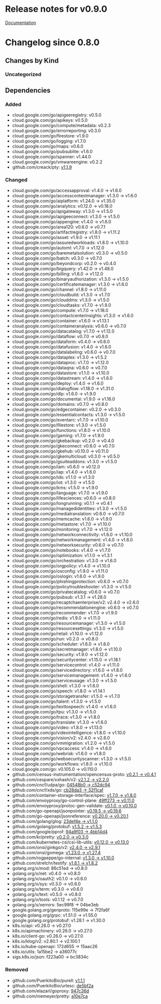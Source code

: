 # Release notes for v0.9.0

[Documentation](https://kubernetes-csi.github.io/)

# Changelog since 0.8.0

## Changes by Kind

### Uncategorized

## Dependencies

### Added
- cloud.google.com/go/apigeeregistry: v0.5.0
- cloud.google.com/go/apikeys: v0.5.0
- cloud.google.com/go/compute/metadata: v0.2.3
- cloud.google.com/go/errorreporting: v0.3.0
- cloud.google.com/go/firestore: v1.9.0
- cloud.google.com/go/logging: v1.7.0
- cloud.google.com/go/maps: v0.6.0
- cloud.google.com/go/pubsublite: v1.6.0
- cloud.google.com/go/spanner: v1.44.0
- cloud.google.com/go/vmwareengine: v0.2.2
- github.com/creack/pty: [v1.1.9](https://github.com/creack/pty/tree/v1.1.9)

### Changed
- cloud.google.com/go/accessapproval: v1.4.0 → v1.6.0
- cloud.google.com/go/accesscontextmanager: v1.3.0 → v1.6.0
- cloud.google.com/go/aiplatform: v1.24.0 → v1.35.0
- cloud.google.com/go/analytics: v0.12.0 → v0.18.0
- cloud.google.com/go/apigateway: v1.3.0 → v1.5.0
- cloud.google.com/go/apigeeconnect: v1.3.0 → v1.5.0
- cloud.google.com/go/appengine: v1.4.0 → v1.6.0
- cloud.google.com/go/area120: v0.6.0 → v0.7.1
- cloud.google.com/go/artifactregistry: v1.8.0 → v1.11.2
- cloud.google.com/go/asset: v1.9.0 → v1.11.1
- cloud.google.com/go/assuredworkloads: v1.8.0 → v1.10.0
- cloud.google.com/go/automl: v1.7.0 → v1.12.0
- cloud.google.com/go/baremetalsolution: v0.3.0 → v0.5.0
- cloud.google.com/go/batch: v0.3.0 → v0.7.0
- cloud.google.com/go/beyondcorp: v0.2.0 → v0.4.0
- cloud.google.com/go/bigquery: v1.42.0 → v1.48.0
- cloud.google.com/go/billing: v1.6.0 → v1.12.0
- cloud.google.com/go/binaryauthorization: v1.3.0 → v1.5.0
- cloud.google.com/go/certificatemanager: v1.3.0 → v1.6.0
- cloud.google.com/go/channel: v1.8.0 → v1.11.0
- cloud.google.com/go/cloudbuild: v1.3.0 → v1.7.0
- cloud.google.com/go/clouddms: v1.3.0 → v1.5.0
- cloud.google.com/go/cloudtasks: v1.7.0 → v1.9.0
- cloud.google.com/go/compute: v1.7.0 → v1.18.0
- cloud.google.com/go/contactcenterinsights: v1.3.0 → v1.6.0
- cloud.google.com/go/container: v1.6.0 → v1.13.1
- cloud.google.com/go/containeranalysis: v0.6.0 → v0.7.0
- cloud.google.com/go/datacatalog: v1.7.0 → v1.12.0
- cloud.google.com/go/dataflow: v0.7.0 → v0.8.0
- cloud.google.com/go/dataform: v0.4.0 → v0.6.0
- cloud.google.com/go/datafusion: v1.4.0 → v1.6.0
- cloud.google.com/go/datalabeling: v0.6.0 → v0.7.0
- cloud.google.com/go/dataplex: v1.3.0 → v1.5.2
- cloud.google.com/go/dataproc: v1.7.0 → v1.12.0
- cloud.google.com/go/dataqna: v0.6.0 → v0.7.0
- cloud.google.com/go/datastore: v1.1.0 → v1.10.0
- cloud.google.com/go/datastream: v1.4.0 → v1.6.0
- cloud.google.com/go/deploy: v1.4.0 → v1.6.0
- cloud.google.com/go/dialogflow: v1.18.0 → v1.31.0
- cloud.google.com/go/dlp: v1.6.0 → v1.9.0
- cloud.google.com/go/documentai: v1.9.0 → v1.16.0
- cloud.google.com/go/domains: v0.7.0 → v0.8.0
- cloud.google.com/go/edgecontainer: v0.2.0 → v0.3.0
- cloud.google.com/go/essentialcontacts: v1.3.0 → v1.5.0
- cloud.google.com/go/eventarc: v1.7.0 → v1.10.0
- cloud.google.com/go/filestore: v1.3.0 → v1.5.0
- cloud.google.com/go/functions: v1.8.0 → v1.10.0
- cloud.google.com/go/gaming: v1.7.0 → v1.9.0
- cloud.google.com/go/gkebackup: v0.2.0 → v0.4.0
- cloud.google.com/go/gkeconnect: v0.6.0 → v0.7.0
- cloud.google.com/go/gkehub: v0.10.0 → v0.11.0
- cloud.google.com/go/gkemulticloud: v0.3.0 → v0.5.0
- cloud.google.com/go/gsuiteaddons: v1.3.0 → v1.5.0
- cloud.google.com/go/iam: v0.6.0 → v0.12.0
- cloud.google.com/go/iap: v1.4.0 → v1.6.0
- cloud.google.com/go/ids: v1.1.0 → v1.3.0
- cloud.google.com/go/iot: v1.3.0 → v1.5.0
- cloud.google.com/go/kms: v1.5.0 → v1.9.0
- cloud.google.com/go/language: v1.7.0 → v1.9.0
- cloud.google.com/go/lifesciences: v0.6.0 → v0.8.0
- cloud.google.com/go/longrunning: v0.1.1 → v0.4.1
- cloud.google.com/go/managedidentities: v1.3.0 → v1.5.0
- cloud.google.com/go/mediatranslation: v0.6.0 → v0.7.0
- cloud.google.com/go/memcache: v1.6.0 → v1.9.0
- cloud.google.com/go/metastore: v1.7.0 → v1.10.0
- cloud.google.com/go/monitoring: v1.7.0 → v1.12.0
- cloud.google.com/go/networkconnectivity: v1.6.0 → v1.10.0
- cloud.google.com/go/networkmanagement: v1.4.0 → v1.6.0
- cloud.google.com/go/networksecurity: v0.6.0 → v0.7.0
- cloud.google.com/go/notebooks: v1.4.0 → v1.7.0
- cloud.google.com/go/optimization: v1.1.0 → v1.3.1
- cloud.google.com/go/orchestration: v1.3.0 → v1.6.0
- cloud.google.com/go/orgpolicy: v1.4.0 → v1.10.0
- cloud.google.com/go/osconfig: v1.9.0 → v1.11.0
- cloud.google.com/go/oslogin: v1.6.0 → v1.9.0
- cloud.google.com/go/phishingprotection: v0.6.0 → v0.7.0
- cloud.google.com/go/policytroubleshooter: v1.3.0 → v1.5.0
- cloud.google.com/go/privatecatalog: v0.6.0 → v0.7.0
- cloud.google.com/go/pubsub: v1.3.1 → v1.28.0
- cloud.google.com/go/recaptchaenterprise/v2: v2.4.0 → v2.6.0
- cloud.google.com/go/recommendationengine: v0.6.0 → v0.7.0
- cloud.google.com/go/recommender: v1.7.0 → v1.9.0
- cloud.google.com/go/redis: v1.9.0 → v1.11.0
- cloud.google.com/go/resourcemanager: v1.3.0 → v1.5.0
- cloud.google.com/go/resourcesettings: v1.3.0 → v1.5.0
- cloud.google.com/go/retail: v1.10.0 → v1.12.0
- cloud.google.com/go/run: v0.2.0 → v0.8.0
- cloud.google.com/go/scheduler: v1.6.0 → v1.8.0
- cloud.google.com/go/secretmanager: v1.8.0 → v1.10.0
- cloud.google.com/go/security: v1.9.0 → v1.12.0
- cloud.google.com/go/securitycenter: v1.15.0 → v1.18.1
- cloud.google.com/go/servicecontrol: v1.4.0 → v1.11.0
- cloud.google.com/go/servicedirectory: v1.6.0 → v1.8.0
- cloud.google.com/go/servicemanagement: v1.4.0 → v1.6.0
- cloud.google.com/go/serviceusage: v1.3.0 → v1.5.0
- cloud.google.com/go/shell: v1.3.0 → v1.6.0
- cloud.google.com/go/speech: v1.8.0 → v1.14.1
- cloud.google.com/go/storagetransfer: v1.5.0 → v1.7.0
- cloud.google.com/go/talent: v1.3.0 → v1.5.0
- cloud.google.com/go/texttospeech: v1.4.0 → v1.6.0
- cloud.google.com/go/tpu: v1.3.0 → v1.5.0
- cloud.google.com/go/trace: v1.3.0 → v1.8.0
- cloud.google.com/go/translate: v1.3.0 → v1.6.0
- cloud.google.com/go/video: v1.8.0 → v1.13.0
- cloud.google.com/go/videointelligence: v1.8.0 → v1.10.0
- cloud.google.com/go/vision/v2: v2.4.0 → v2.6.0
- cloud.google.com/go/vmmigration: v1.2.0 → v1.5.0
- cloud.google.com/go/vpcaccess: v1.4.0 → v1.6.0
- cloud.google.com/go/webrisk: v1.6.0 → v1.8.0
- cloud.google.com/go/websecurityscanner: v1.3.0 → v1.5.0
- cloud.google.com/go/workflows: v1.8.0 → v1.10.0
- cloud.google.com/go: v0.105.0 → v0.110.0
- github.com/census-instrumentation/opencensus-proto: [v0.2.1 → v0.4.1](https://github.com/census-instrumentation/opencensus-proto/compare/v0.2.1...v0.4.1)
- github.com/cespare/xxhash/v2: [v2.1.2 → v2.2.0](https://github.com/cespare/xxhash/v2/compare/v2.1.2...v2.2.0)
- github.com/cncf/udpa/go: [04548b0 → c52dc94](https://github.com/cncf/udpa/go/compare/04548b0...c52dc94)
- github.com/cncf/xds/go: [cb28da3 → 32f1caf](https://github.com/cncf/xds/go/compare/cb28da3...32f1caf)
- github.com/container-storage-interface/spec: [v1.7.0 → v1.8.0](https://github.com/container-storage-interface/spec/compare/v1.7.0...v1.8.0)
- github.com/envoyproxy/go-control-plane: [49ff273 → v0.11.0](https://github.com/envoyproxy/go-control-plane/compare/49ff273...v0.11.0)
- github.com/envoyproxy/protoc-gen-validate: [v0.1.0 → v0.10.0](https://github.com/envoyproxy/protoc-gen-validate/compare/v0.1.0...v0.10.0)
- github.com/go-openapi/jsonpointer: [v0.19.5 → v0.19.6](https://github.com/go-openapi/jsonpointer/compare/v0.19.5...v0.19.6)
- github.com/go-openapi/jsonreference: [v0.20.0 → v0.20.1](https://github.com/go-openapi/jsonreference/compare/v0.20.0...v0.20.1)
- github.com/golang/glog: [23def4e → v1.1.0](https://github.com/golang/glog/compare/23def4e...v1.1.0)
- github.com/golang/protobuf: [v1.5.2 → v1.5.3](https://github.com/golang/protobuf/compare/v1.5.2...v1.5.3)
- github.com/google/pprof: [94a9f03 → 4bb14d4](https://github.com/google/pprof/compare/94a9f03...4bb14d4)
- github.com/kr/pretty: [v0.2.0 → v0.3.0](https://github.com/kr/pretty/compare/v0.2.0...v0.3.0)
- github.com/kubernetes-csi/csi-lib-utils: [v0.12.0 → v0.13.0](https://github.com/kubernetes-csi/csi-lib-utils/compare/v0.12.0...v0.13.0)
- github.com/onsi/ginkgo/v2: [v2.4.0 → v2.9.1](https://github.com/onsi/ginkgo/v2/compare/v2.4.0...v2.9.1)
- github.com/onsi/gomega: [v1.23.0 → v1.27.4](https://github.com/onsi/gomega/compare/v1.23.0...v1.27.4)
- github.com/rogpeppe/go-internal: [v1.3.0 → v1.10.0](https://github.com/rogpeppe/go-internal/compare/v1.3.0...v1.10.0)
- github.com/stretchr/testify: [v1.8.1 → v1.8.2](https://github.com/stretchr/testify/compare/v1.8.1...v1.8.2)
- golang.org/x/mod: 86c51ed → v0.8.0
- golang.org/x/net: v0.4.0 → v0.8.0
- golang.org/x/oauth2: v0.1.0 → v0.6.0
- golang.org/x/sys: v0.3.0 → v0.6.0
- golang.org/x/term: v0.3.0 → v0.6.0
- golang.org/x/text: v0.5.0 → v0.8.0
- golang.org/x/tools: v0.1.12 → v0.7.0
- golang.org/x/xerrors: 5ec99f8 → 04be3eb
- google.golang.org/genproto: 115e99e → 7f2fa6f
- google.golang.org/grpc: v1.51.0 → v1.55.0
- google.golang.org/protobuf: v1.28.1 → v1.30.0
- k8s.io/api: v0.26.0 → v0.27.0
- k8s.io/apimachinery: v0.26.0 → v0.27.0
- k8s.io/client-go: v0.26.0 → v0.27.0
- k8s.io/klog/v2: v2.80.1 → v2.100.1
- k8s.io/kube-openapi: 172d655 → 15aac26
- k8s.io/utils: 1a15be2 → a36077c
- sigs.k8s.io/json: f223a00 → bc3834c

### Removed
- github.com/PuerkitoBio/purell: [v1.1.1](https://github.com/PuerkitoBio/purell/tree/v1.1.1)
- github.com/PuerkitoBio/urlesc: [de5bf2a](https://github.com/PuerkitoBio/urlesc/tree/de5bf2a)
- github.com/elazarl/goproxy: [947c36d](https://github.com/elazarl/goproxy/tree/947c36d)
- github.com/niemeyer/pretty: [a10e7ca](https://github.com/niemeyer/pretty/tree/a10e7ca)

